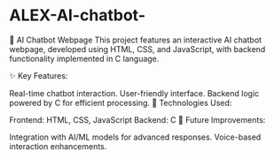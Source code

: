 # ALEX-AI-chatbot-


🧠 AI Chatbot Webpage
This project features an interactive AI chatbot webpage, developed using HTML, CSS, and JavaScript, with backend functionality implemented in C language.

✨ Key Features:

Real-time chatbot interaction.
User-friendly interface.
Backend logic powered by C for efficient processing.
🚀 Technologies Used:

Frontend: HTML, CSS, JavaScript
Backend: C
📌 Future Improvements:

Integration with AI/ML models for advanced responses.
Voice-based interaction enhancements.
